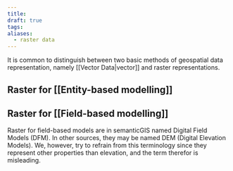```yaml
---
title:
draft: true
tags:
aliases:
  - raster data
---
```

 
It is common to distinguish between two basic methods of geospatial data representation, namely [[Vector Data|vector]] and raster representations.

## Raster for [[Entity-based modelling]]

## Raster for [[Field-based modelling]]
Raster for field-based models are in semanticGIS named Digital Field Models (DFM). In other sources, they may be named DEM (Digital Elevation Models). We, however, try to refrain from this terminology since they represent other properties than elevation, and the term therefor is misleading.